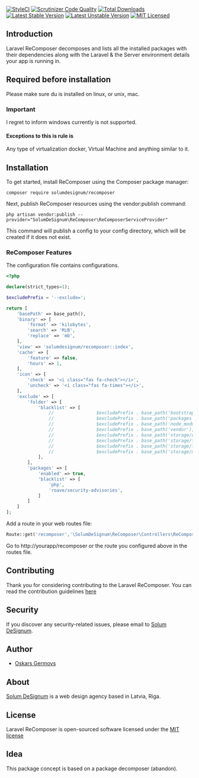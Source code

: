 [![StyleCI](https://github.styleci.io/repos/326276520/shield?branch=master)](https://github.styleci.io/repos/145921620)
[![Scrutinizer Code Quality](https://scrutinizer-ci.com/g/solumdesignum/recomposer/badges/quality-score.png?b=master)](https://scrutinizer-ci.com/g/solumdesignum/recomposer/?branch=master)
[![Total Downloads](https://poser.pugx.org/solumdesignum/recomposer/downloads)](https://packagist.org/packages/solumdesignum/recomposer)
[![Latest Stable Version](https://poser.pugx.org/solumdesignum/recomposer/v/stable)](https://packagist.org/packages/solumdesignum/recomposer)
[![Latest Unstable Version](https://poser.pugx.org/solumdesignum/recomposer/v/unstable)](https://packagist.org/packages/solumdesignum/recomposer)
[![MIT Licensed](https://img.shields.io/badge/license-MIT-brightgreen.svg?style=flat-square)](LICENSE.md)

## Introduction
Laravel ReComposer decomposes and lists all the installed packages with their
dependencies along with the Laravel & the Server environment details your app is running in.

## Required before installation
Please make sure du is installed on linux, or unix, mac.

### Important
I regret to inform windows currently is not supported. 
#### Exceptions to this is rule is
Any type of virtualization docker, Virtual Machine and anything similar to it.

## Installation
To get started, install ReComposer using the Composer package manager:
```shell
composer require solumdesignum/recomposer
```

Next, publish ReComposer resources using the vendor:publish command:

```shell
php artisan vendor:publish --provider="SolumDeSignum\ReComposer\ReComposerServiceProvider"
```

This command will publish a config to your config directory, which will be
created if it does not exist.

### ReComposer Features
The configuration file contains configurations.
```php
<?php

declare(strict_types=1);

$excludePrefix = '--exclude=';

return [
    'basePath' => base_path(),
    'binary' => [
        'format' => 'kilobytes',
        'search' => 'MiB',
        'replace' => 'mb',
    ],
    'view' => 'solumdesignum/recomposer::index',
    'cache' => [
        'feature' => false,
        'hours' => 1,
    ],
    'icon' => [
        'check' => '<i class="fas fa-check"></i>',
        'uncheck' => '<i class="fas fa-times"></i>',
    ],
    'exclude' => [
        'folder' => [
            'blacklist' => [
                //                $excludePrefix . base_path('bootstrap'),
                //                $excludePrefix . base_path('packages'),
                //                $excludePrefix . base_path('node_modules'),
                //                $excludePrefix . base_path('vendor'),
                //                $excludePrefix . base_path('storage/debugbar'),
                //                $excludePrefix . base_path('storage/framework'),
                //                $excludePrefix . base_path('storage/logs'),
                //                $excludePrefix . base_path('storage/medialibrary'),
            ],
        ],
        'packages' => [
            'enabled' => true,
            'blacklist' => [
                'php',
                'roave/security-advisories',
            ]
        ]
    ]
];
````

Add a route in your web routes file:

```php
Route::get('recomposer','\SolumDeSignum\ReComposer\Controllers\ReComposerController@index');
```
Go to http://yourapp/recomposer or the route you configured above in the routes file.

## Contributing
Thank you for considering contributing to the Laravel ReComposer. You can read the contribution guidelines [here](CONTRIBUTING.md)

## Security
If you discover any security-related issues, please email to [Solum DeSignum](mailto:oskars_germovs@inbox.lv).

## Author
- [Oskars Germovs](https://github.com/Faks)

## About
[Solum DeSignum](https://solum-designum.eu) is a web design agency based in Latvia, Riga.

## License
Laravel ReComposer is open-sourced software licensed under the [MIT license](LICENSE.md)

## Idea
This package concept is based on a package decomposer (abandon).
